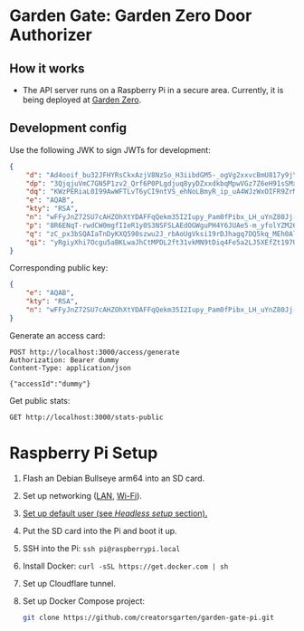 # Garden Gate: Garden Zero Door Authorizer

## How it works

-   The API server runs on a Raspberry Pi in a secure area. Currently, it is being deployed at [Garden Zero](https://creatorsgarten.org/wiki/GardenZero).

## Development config

Use the following JWK to sign JWTs for development:

```json
{
    "d": "Ad4ooif_bu32JFHYRsCkxAzjV8NzSo_H3iibdGM5-_ogVg2xxvcBmU817y9jYi6NjHFjcIyAJi8bkPeVqI2-f8k5YjHp8o8J6Y6UC17o-OEhNXBZDSp5OAWk1rXZsdz6jAv4J1wfGxbgefNP9RxZ97qHTXq7vAnLH5D5qF1b3cOlRICO0W2dJbRjkHgO6kAVK79RbLtkv_Zlljoxrykq9CTn_lE477fr7wyJK7guXDJwdDvfE5j6os_7syClXPWGpHuHF6ngyF1fEmsdwKVYdD6FStVzq9Plks3qjoh4FphgvUqX1NUvcrx_aXkaukS8FM3U9tryxbnm4cx6CDuV8Q",
    "dp": "3QjqjuVmC7GN5P1zv2_Qrf6P0PLgdjuq8yyDZxxdkbqMpwVGz7Z6eH91sSMxHyo86UQjH-2hSvJeAtw0dTvJht9tDQdW8cyR0s5c5rXv3QGXxanOzBuvwXNwNHZ_Pv5n9Si2EDnk4D05XjfXIN78Ktzm3qnsXcaRsqBywaC3z-k",
    "dq": "KWzPERiaL0I99AwWFTLvT6yCI9ntVS_ehNoLBmyR_ip_uA4WJzWxOIFR9ZrMs_jOIg6YtbsLvDUMNGu7Gd3aXcATocCinl6eORPA5hIxZ5dMvEM8odQ_T8e-IJrrmHE2kAVmvMh-T9jUHivnNwJ1tDFMkEXEUKZvrHv9cxHzbYE",
    "e": "AQAB",
    "kty": "RSA",
    "n": "wFFyJnZ72SU7cAHZOhXtYDAFFqQekm35I2Iupy_Pam0fPibx_LH_uYnZ80Jj-YoMEHcA-vLOmoxEZ20L66ZUrNWi27h3Pbtp0SPWJpfEY8lWGSkFO_ARF3k1CB666FcKRC3ub4UdPoj5skper-KrxXp7env2qFTt2DjM2zSUdg6fZuTFMRr4A1fx3dCKVapDAwAOZgPjU6EYtpGiKa2A7FmXsRKg0BdjFlLfYSADxjwM7hOR5q106Fq1JJAzUPbDlRMlIlno0WYhbCpHJzBIhOoTi-xUi_4A3F2U9Om29PAO4qAyW6HVCA_BHyjvCEkhkyxoGnFTCPC4PROFU91pNQ",
    "p": "8R6ENqT-rwdCW0mgfIIeR1y0S3NSFSLAEdOGWguPH4Y6JUAe5-m_yfolYZM26z7ednsY3BT4To6DYmG_Unzp9tnljIIRCEXl3jxRu6WFjDkNIS8SBAQbbfEyBEXLyC-voh8nb7wvQafnXklu-KeANUkjCHunXgWAzUsPtyHqiy0",
    "q": "zC_px3bSQAIaTnDyKXQ590szwu2J_rbAoUgVksi19rDJhagq7DQ5kq_MEh0Al6w_XKnzJQoxvNuApPddc2NHE-rFMf0A56_Wj0mCzsT-9MTvbubo_ismldqvI-jSeLL3FwboUjzm5kKeK77LYJwf28iQNBuBgoR5H_R8IZE4-yk",
    "qi": "yRgiyXhi7Ocgu5aBKLwaJhCtMPDL2ft31vkMN9tDiq4Fe5a2LJ5XEfZt197U-eNGKNmzdp62Ci9MflEakL1ePvA4H7NYXNWNIMH3hkMSKIPggz6ax-fIRNMiDkBKsEAcOV1TXvSQqvlcMTW7Yd8kyqD1f6jqs8iLRm99FVmUZAM"
}
```

Corresponding public key:

```json
{
    "e": "AQAB",
    "kty": "RSA",
    "n": "wFFyJnZ72SU7cAHZOhXtYDAFFqQekm35I2Iupy_Pam0fPibx_LH_uYnZ80Jj-YoMEHcA-vLOmoxEZ20L66ZUrNWi27h3Pbtp0SPWJpfEY8lWGSkFO_ARF3k1CB666FcKRC3ub4UdPoj5skper-KrxXp7env2qFTt2DjM2zSUdg6fZuTFMRr4A1fx3dCKVapDAwAOZgPjU6EYtpGiKa2A7FmXsRKg0BdjFlLfYSADxjwM7hOR5q106Fq1JJAzUPbDlRMlIlno0WYhbCpHJzBIhOoTi-xUi_4A3F2U9Om29PAO4qAyW6HVCA_BHyjvCEkhkyxoGnFTCPC4PROFU91pNQ"
}
```

Generate an access card:

```http
POST http://localhost:3000/access/generate
Authorization: Bearer dummy
Content-Type: application/json

{"accessId":"dummy"}
```

Get public stats:

```http
GET http://localhost:3000/stats-public
```

# Raspberry Pi Setup

1. Flash an Debian Bullseye arm64 into an SD card.

2. Set up networking ([LAN](https://learn.sparkfun.com/tutorials/headless-raspberry-pi-setup/ethernet-with-static-ip-address), [Wi-Fi](https://learn.sparkfun.com/tutorials/headless-raspberry-pi-setup/wifi-with-dhcp)).

3. [Set up default user (see _Headless setup_ section).](https://www.raspberrypi.com/news/raspberry-pi-bullseye-update-april-2022/)

4. Put the SD card into the Pi and boot it up.

5. SSH into the Pi: `ssh pi@raspberrypi.local`

6. Install Docker: `curl -sSL https://get.docker.com | sh`

7. Set up Cloudflare tunnel.

8. Set up Docker Compose project:

    ```sh
    git clone https://github.com/creatorsgarten/garden-gate-pi.git
    ```
